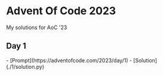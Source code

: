 # Advent Of Code 2023
My solutions for AoC '23

<h2>Day 1</h2>
- [Prompt](https://adventofcode.com/2023/day/1)
- [Solution](./1/solution.py)

